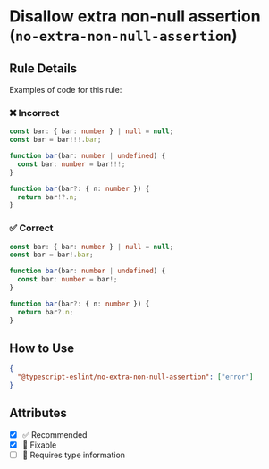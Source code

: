 # Disallow extra non-null assertion (`no-extra-non-null-assertion`)

## Rule Details

Examples of code for this rule:

<!--tabs-->

### ❌ Incorrect

```ts
const bar: { bar: number } | null = null;
const bar = bar!!!.bar;
```

```ts
function bar(bar: number | undefined) {
  const bar: number = bar!!!;
}
```

```ts
function bar(bar?: { n: number }) {
  return bar!?.n;
}
```

### ✅ Correct

```ts
const bar: { bar: number } | null = null;
const bar = bar!.bar;
```

```ts
function bar(bar: number | undefined) {
  const bar: number = bar!;
}
```

```ts
function bar(bar?: { n: number }) {
  return bar?.n;
}
```

## How to Use

```json
{
  "@typescript-eslint/no-extra-non-null-assertion": ["error"]
}
```

## Attributes

- [x] ✅ Recommended
- [x] 🔧 Fixable
- [ ] 💭 Requires type information
